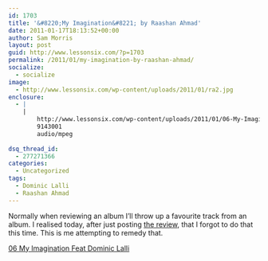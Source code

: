 ```yaml
---
id: 1703
title: '&#8220;My Imagination&#8221; by Raashan Ahmad'
date: 2011-01-17T18:13:52+00:00
author: Sam Morris
layout: post
guid: http://www.lessonsix.com/?p=1703
permalink: /2011/01/my-imagination-by-raashan-ahmad/
socialize:
  - socialize
image:
  - http://www.lessonsix.com/wp-content/uploads/2011/01/ra2.jpg
enclosure:
  - |
    |
        http://www.lessonsix.com/wp-content/uploads/2011/01/06-My-Imagination-Feat-Dominic-Lalli.mp3
        9143001
        audio/mpeg
        
dsq_thread_id:
  - 277271366
categories:
  - Uncategorized
tags:
  - Dominic Lalli
  - Raashan Ahmad
---
```

Normally when reviewing an album I&#8217;ll throw up a favourite track from an album. I realised today, after just posting [the review](http://www.lessonsix.com/2011/01/review-raashan-ahmads-for-what-youve-lost/), that I forgot to do that this time. This is me attempting to remedy that.

[06 My Imagination Feat Dominic Lalli](http://www.lessonsix.com/wp-content/uploads/2011/01/06-My-Imagination-Feat-Dominic-Lalli.mp3)